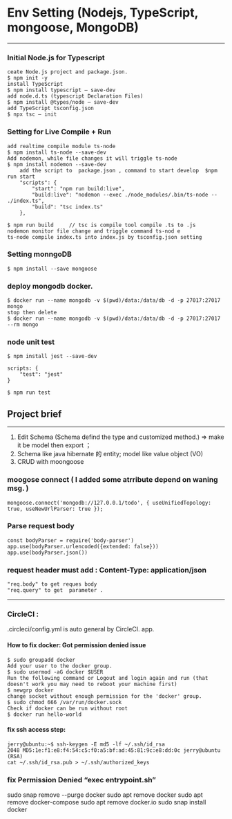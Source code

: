 # Env Setting (Nodejs, TypeScript, mongoose, MongoDB) 
---
### Initial Node.js for Typescript
    ceate Node.js project and package.json.
    $ npm init -y
    install TypeScript
    $ npm install typescript — save-dev
    add node.d.ts (typescript Declaration Files)
    $ npm install @types/node — save-dev
    add TypeScript tsconfig.json
    $ npx tsc — init
### Setting for Live Compile + Run
    add realtime compile module ts-node
    $ npm install ts-node --save-dev
    Add nodemon, while file changes it will triggle ts-node
    $ npm install nodemon --save-dev
        add the script to  package.json , command to start develop  $npm run start 
        "scripts": {
            "start": "npm run build:live",
            "build:live": "nodemon --exec ./node_modules/.bin/ts-node -- ./index.ts",
            "build": "tsc index.ts"
        },

    $ npm run build     // tsc is compile tool compile .ts to .js 
    nodemon monitor file change and triggle command ts-nod e
    ts-node compile index.ts into index.js by tsconfig.json setting

### Setting monngoDB  
    $ npm install --save mongoose

### deploy mongodb docker.
    $ docker run --name mongodb -v $(pwd)/data:/data/db -d -p 27017:27017 mongo
    stop then delete
    $ docker run --name mongodb -v $(pwd)/data:/data/db -d -p 27017:27017 --rm mongo

### node unit test
    $ npm install jest --save-dev
    
    scripts: {
        "test": "jest"
    }
    
    $ npm run test 

## Project brief 
---
1. Edit Schema (Schema defind the type and customized  method.)   => make it be model then export ；  
2. Schema like  java hibernate 的 entity; model like value object (VO)
3. CRUD with moongoose 

### moogose connect ( I added some atrribute depend on waning msg. )
    mongoose.connect('mongodb://127.0.0.1/todo', { useUnifiedTopology: true, useNewUrlParser: true });

### Parse request body 
    const bodyParser = require('body-parser')
    app.use(bodyParser.urlencoded({extended: false}))
    app.use(bodyParser.json())

### request header must add :  Content-Type: application/json
    "req.body" to get reques body
    "req.query" to get  parameter .

---

### CircleCI :
.circleci/config.yml  is  auto general by CircleCI. app.

#### How to fix docker: Got permission denied issue
    $ sudo groupadd docker
    Add your user to the docker group.
    $ sudo usermod -aG docker $USER
    Run the following command or Logout and login again and run (that doesn't work you may need to reboot your machine first)
    $ newgrp docker
    change socket without enough permission for the 'docker' group.
    $ sudo chmod 666 /var/run/docker.sock
    Check if docker can be run without root
    $ docker run hello-world

#### fix ssh access step: 
    jerry@ubuntu:~$ ssh-keygen -E md5 -lf ~/.ssh/id_rsa
    2048 MD5:1e:f1:e8:f4:54:c5:f0:a5:bf:ad:45:81:9c:e8:dd:0c jerry@ubuntu (RSA)
    cat ~/.ssh/id_rsa.pub > ~/.ssh/authorized_keys

###  fix  Permission Denied “exec entrypoint.sh”
sudo snap remove --purge docker
sudo apt remove docker
sudo apt remove docker-compose
sudo apt remove docker.io
sudo snap install docker
